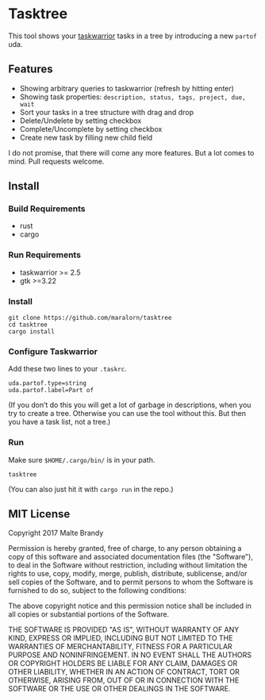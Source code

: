 # Tasktree

This tool shows your [taskwarrior](https://taskwarrior.org) tasks in a tree by introducing a new `partof` uda.

## Features

* Showing arbitrary queries to taskwarrior (refresh by hitting enter)
* Showing task properties: `description, status, tags, project, due, wait`
* Sort your tasks in a tree structure with drag and drop
* Delete/Undelete by setting checkbox
* Complete/Uncomplete by setting checkbox
* Create new task by filling new child field

I do not promise, that there will come any more features. But a lot comes to mind. Pull requests welcome.

## Install
### Build Requirements

* rust
* cargo

### Run Requirements

* taskwarrior >= 2.5
* gtk >=3.22

### Install

```
git clone https://github.com/maralorn/tasktree
cd tasktree
cargo install
```

### Configure Taskwarrior

Add these two lines to your `.taskrc`.
```
uda.partof.type=string
uda.partof.label=Part of
```
(If you don’t do this you will get a lot of garbage in descriptions, when you try to create a tree. Otherwise you can use the tool without this. But then you have a task list, not a tree.)

### Run


Make sure `$HOME/.cargo/bin/` is in your path.

```
tasktree
```
(You can also just hit it with `cargo run` in the repo.)

## MIT License

Copyright 2017 Malte Brandy

Permission is hereby granted, free of charge, to any person obtaining a copy of this software and associated documentation files (the "Software"), to deal in the Software without restriction, including without limitation the rights to use, copy, modify, merge, publish, distribute, sublicense, and/or sell copies of the Software, and to permit persons to whom the Software is furnished to do so, subject to the following conditions:

The above copyright notice and this permission notice shall be included in all copies or substantial portions of the Software.

THE SOFTWARE IS PROVIDED "AS IS", WITHOUT WARRANTY OF ANY KIND, EXPRESS OR IMPLIED, INCLUDING BUT NOT LIMITED TO THE WARRANTIES OF MERCHANTABILITY, FITNESS FOR A PARTICULAR PURPOSE AND NONINFRINGEMENT. IN NO EVENT SHALL THE AUTHORS OR COPYRIGHT HOLDERS BE LIABLE FOR ANY CLAIM, DAMAGES OR OTHER LIABILITY, WHETHER IN AN ACTION OF CONTRACT, TORT OR OTHERWISE, ARISING FROM, OUT OF OR IN CONNECTION WITH THE SOFTWARE OR THE USE OR OTHER DEALINGS IN THE SOFTWARE.
